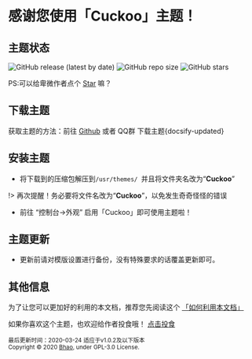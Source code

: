 # 感谢您使用「Cuckoo」主题！

## 主题状态

![GitHub release (latest by date)](https://img.shields.io/github/v/release/bhaoo/cuckoo?color=%2342b983&style=for-the-badge)
![GitHub repo size](https://img.shields.io/github/repo-size/bhaoo/cuckoo?color=%2342b983&style=for-the-badge)
![GitHub stars](https://img.shields.io/github/stars/bhaoo/cuckoo?color=%2342b983&style=for-the-badge)

PS:可以给卑微作者点个 [Star](https://github.com/bhaoo/Cuckoo/) 嘛？

## 下载主题

获取主题的方法：前往 [Github](https://github.com/bhaoo/Cuckoo/releases) 或者 QQ群 下载主题{docsify-updated}

## 安装主题

- 将下载到的压缩包解压到`/usr/themes/ `并且将文件夹名改为“**Cuckoo**”

!> 再次提醒！务必要将文件名改为“**Cuckoo**”，以免发生奇奇怪怪的错误

- 前往 “控制台->外观” 启用「Cuckoo」即可使用主题啦！

## 主题更新

- 更新前请对模版设置进行备份，没有特殊要求的话覆盖更新即可。

## 其他信息

为了让您可以更加好的利用的本文档，推荐您先阅读这个 [「如何利用本文档」](/docs/how-to-use)

如果你喜欢这个主题，也欢迎给作者投食哦！ [点击投食](https://afdian.net/@bhaoo)

<small>最后更新时间：2020-03-24 适应于v1.0.2及以下版本<br>Copyright © 2020 [Bhao](https://dwd.moe/), under GPL-3.0 License.</small>

